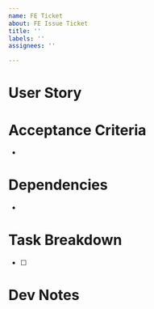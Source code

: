 ```yaml
---
name: FE Ticket
about: FE Issue Ticket
title: ''
labels: ''
assignees: ''

---
```


# User Story

# Acceptance Criteria
- 

# Dependencies
- 

# Task Breakdown
- [ ] 

# Dev Notes


